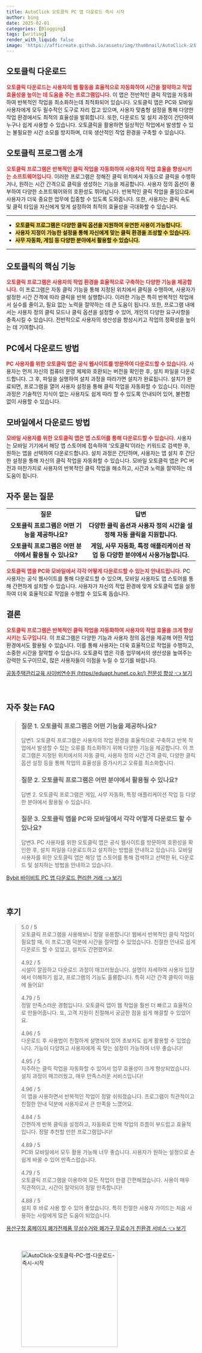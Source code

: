 ```yaml
---
title: AutoClick 오토클릭 PC 앱 다운로드 즉시 시작
author: bing
date: 2025-02-01
categories: [Blogging]
tags: [writing]
render_with_liquid: false
image: 'https://afficreate.github.io/assets/img/thumbnail/AutoClick-오토클릭-PC-앱-다운로드-즉시-시작.webp'
---
```



<h2 id='오토클릭 다운로드'>오토클릭 다운로드</h2>

<p><b><span style="color: #ee2323;">오토클릭 다운로드는 사용자의 웹 활동을 효율적으로 자동화하여 시간을 절약하고 작업 효율성을 높이는 데 도움을 주는 프로그램입니다.</span></b> 이 앱은 전반적인 클릭 작업을 자동화하여 반복적인 작업을 최소화하는데 최적화되어 있습니다. 오토클릭 앱은 PC와 모바일 사용자에게 모두 필수적인 도구로 자리 잡고 있으며, 사용자 맞춤형 설정을 통해 다양한 작업 환경에서도 최적의 효율성을 발휘합니다. 또한, 다운로드 및 설치 과정이 간단하여 누구나 쉽게 사용할 수 있습니다. 오토클릭을 활용하면 일상적인 작업에서 발생할 수 있는 불필요한 시간 소모를 방지하며, 더욱 생산적인 작업 환경을 구축할 수 있습니다.</p>

<h2 id='오토클릭 프로그램 소개'>오토클릭 프로그램 소개</h2>

<p><b><span style="color: #ee2323;">오토클릭 프로그램은 반복적인 클릭 작업을 자동화하여 사용자의 작업 효율을 향상시키는 소프트웨어입니다.</span></b> 이러한 프로그램은 정해진 클릭 위치에서 자동으로 클릭을 수행하거나, 원하는 시간 간격으로 클릭을 생성하는 기능을 제공합니다. 사용자 정의 옵션이 풍부하여 다양한 소프트웨어와의 호환성도 뛰어납니다. 반복적인 클릭 작업을 줄임으로써 사용자가 더욱 중요한 업무에 집중할 수 있도록 도와줍니다. 또한, 사용자는 클릭 속도 및 클릭 타입을 자신에게 맞게 설정하여 최적의 효율성을 극대화할 수 있습니다.</p>

<hr />

<ul>
    <li><b><span style="background-color: #ffe066;">오토클릭 프로그램은 다양한 클릭 옵션을 지원하여 유연한 사용이 가능합니다.</span></b></li>
    <li><b><span style="background-color: #ffe066;">사용자 지정이 가능한 설정을 통해 자신에게 맞는 클릭 환경을 조성할 수 있습니다.</span></b></li>
    <li><b><span style="background-color: #ffe066;">사무 자동화, 게임 등 다양한 분야에서 활용할 수 있습니다.</span></b></li>
</ul>

<hr />

<h2 id='오토클릭의 핵심 기능'>오토클릭의 핵심 기능</h2>

<p><b><span style="color: #ee2323;">오토클릭 프로그램은 사용자의 작업 환경을 효율적으로 구축하는 다양한 기능을 제공합니다.</span></b> 이 프로그램은 자동 클릭 기능을 통해 지정된 위치에서 클릭을 수행하며, 사용자가 설정한 시간 간격에 따라 클릭을 반복 실행합니다. 이러한 기능은 특히 반복적인 작업에서 실수를 줄이고, 필요 없는 노력을 절약하는 데 큰 도움이 됩니다. 또한, 프로그램 내에서는 사용자 정의 클릭 모드나 클릭 옵션을 설정할 수 있어, 개인의 다양한 요구사항을 충족시킬 수 있습니다. 전반적으로 사용자의 생산성을 향상시키고 작업의 정확성을 높이는 데 기여합니다.</p>

<h2 id='PC에서 다운로드 방법'>PC에서 다운로드 방법</h2>

<p><b><span style="color: #ee2323;">PC 사용자를 위한 오토클릭 앱은 공식 웹사이트를 방문하여 다운로드할 수 있습니다.</span></b> 사용자는 먼저 자신의 컴퓨터 운영 체제와 호환되는 버전을 확인한 후, 설치 파일을 다운로드합니다. 그 후, 파일을 실행하여 설치 과정을 따라가면 설치가 완료됩니다. 설치가 완료되면, 프로그램을 열어 사용자 설정을 통해 클릭 작업을 자동화할 수 있습니다. 이러한 과정은 기술적인 지식이 없는 사용자도 쉽게 따라 할 수 있도록 안내되어 있어, 불편함 없이 사용할 수 있습니다.</p>

<h2 id='모바일에서 다운로드 방법'>모바일에서 다운로드 방법</h2>

<p><b><span style="color: #ee2323;">모바일 사용자를 위한 오토클릭 앱은 앱 스토어를 통해 다운로드할 수 있습니다.</span></b> 사용자는 모바일 기기에서 해당 앱 스토어에 접속하여 ‘오토클릭’이라는 키워드로 검색한 후, 원하는 앱을 선택하여 다운로드합니다. 설치 과정은 간단하며, 사용자는 앱 설치 후 간단한 설정을 통해 자신의 클릭 작업을 자동화할 수 있습니다. 모바일 오토클릭 앱은 PC 버전과 마찬가지로 사용자의 반복적인 클릭 작업을 해소하고, 시간과 노력을 절약하는 데 도움이 됩니다.</p>

<h2 id='자주 묻는 질문'>자주 묻는 질문</h2>

<table>
    <tr>
        <td style="text-align: center; height: 17px;"><b>질문</b></td>
        <td style="text-align: center; height: 17px;"><b>답변</b></td>
    </tr>
    <tr>
        <td style="text-align: center; height: 17px;"><b>오토클릭 프로그램은 어떤 기능을 제공하나요?</b></td>
        <td style="text-align: center; height: 17px;"><b>다양한 클릭 옵션과 사용자 정의 시간을 설정해 자동 클릭을 지원합니다.</b></td>
    </tr>
    <tr>
        <td style="text-align: center; height: 17px;"><b>오토클릭 프로그램은 어떤 분야에서 활용될 수 있나요?</b></td>
        <td style="text-align: center; height: 17px;"><b>게임, 사무 자동화, 특정 애플리케이션 작업 등 다양한 분야에서 사용가능합니다.</b></td>
    </tr>
</table>

<p><b><span style="color: #ee2323;">오토클릭 앱을 PC와 모바일에서 각각 어떻게 다운로드할 수 있는지 안내드립니다.</span></b> PC 사용자는 공식 웹사이트를 통해 다운로드할 수 있으며, 모바일 사용자도 앱 스토어를 통해 간편하게 설치할 수 있습니다. 사용자가 자신의 작업 환경에 맞게 오토클릭 앱을 설정하여 더욱 효율적으로 작업을 수행할 수 있도록 돕습니다.</p>

<h2 id='결론'>결론</h2>

<p><b><span style="color: #ee2323;">오토클릭 프로그램은 반복적인 클릭 작업을 자동화하여 사용자의 작업 효율을 크게 향상시키는 도구입니다.</span></b> 이 프로그램은 다양한 기능과 사용자 정의 옵션을 제공해 어떤 작업 환경에서도 활용될 수 있습니다. 이를 통해 사용자는 더욱 효율적으로 작업을 수행하고, 소중한 시간을 절약할 수 있습니다. 오토클릭 앱은 각종 업무에서의 생산성을 높여주는 강력한 도구이므로, 많은 사용자들이 이점을 누릴 수 있기를 바랍니다.</p>


<p><a class="click-button" title="공동주택관리교육 사이버연수원 (https//eduapt.hunet.co.kr/) 전문성 향상" href="https://afficreate.github.io/posts/%EA%B3%B5%EB%8F%99%EC%A3%BC%ED%83%9D%EA%B4%80%EB%A6%AC%EA%B5%90%EC%9C%A1-%EC%82%AC%EC%9D%B4%EB%B2%84%EC%97%B0%EC%88%98%EC%9B%90-(httpseduapt.hunet.co.kr)-%EC%A0%84%EB%AC%B8%EC%84%B1-%ED%96%A5%EC%83%81/" rel="dofollow">공동주택관리교육 사이버연수원 (https//eduapt.hunet.co.kr/) 전문성 향상 👈 보기</a></p><br>
<h2 id='자주_찾는_FAQ'>자주 찾는 FAQ</h2>
<div itemscope="" itemtype="https://schema.org/FAQPage"> 
<blockquote> 
<div itemscope="" itemprop="mainEntity" itemtype="https://schema.org/Question"> 
<h3 itemprop="name">질문 1. 오토클릭 프로그램은 어떤 기능을 제공하나요?</h3> 
<div itemscope="" itemprop="acceptedAnswer" itemtype="https://schema.org/Answer"> 
<span itemprop="text"> 
<p>답변1. 오토클릭 프로그램은 사용자의 작업 환경을 효율적으로 구축하고 반복 작업에서 발생할 수 있는 오류를 최소화하기 위해 다양한 기능을 제공합니다. 이 프로그램은 지정된 위치에서의 자동 클릭, 사용자 정의 시간 간격 클릭, 다양한 클릭 옵션 설정 등을 통해 작업의 효율성을 증가시키고 오류를 최소화합니다.</p> 
</span> 
</div> 
</div> 
<div itemscope="" itemprop="mainEntity" itemtype="https://schema.org/Question"> 
<h3 itemprop="name">질문 2. 오토클릭 프로그램은 어떤 분야에서 활용될 수 있나요?</h3> 
<div itemscope="" itemprop="acceptedAnswer" itemtype="https://schema.org/Answer"> 
<span itemprop="text"> 
<p>답변 2. 오토클릭 프로그램은 게임, 사무 자동화, 특정 애플리케이션 작업 등 다양한 분야에서 활용될 수 있습니다.</p> 
</span> 
</div> 
</div> 
<div itemscope="" itemprop="mainEntity" itemtype="https://schema.org/Question"> 
<h3 itemprop="name">질문 3. 오토클릭 앱을 PC와 모바일에서 각각 어떻게 다운로드 할 수 있나요?</h3> 
<div itemscope="" itemprop="acceptedAnswer" itemtype="https://schema.org/Answer"> 
<span itemprop="text"> 
<p>답변3. PC 사용자를 위한 오토클릭 앱은 공식 웹사이트를 방문하여 호환성을 확인한 후, 설치 파일을 다운로드하고 설치하는 방법을 안내하고 있습니다. 모바일 사용자를 위한 오토클릭 앱은 해당 앱 스토어를 통해 검색하고 선택한 뒤, 다운로드 및 설치하는 방법을 안내하고 있습니다.</p> 
</span> 
</div> 
</div> 
</blockquote> 
</div>
<p><a class="click-button" title="Bybit 바이비트 PC 앱 다운로드 편리한 거래" href="https://afficreate.github.io/posts/Bybit-%EB%B0%94%EC%9D%B4%EB%B9%84%ED%8A%B8-PC-%EC%95%B1-%EB%8B%A4%EC%9A%B4%EB%A1%9C%EB%93%9C-%ED%8E%B8%EB%A6%AC%ED%95%9C-%EA%B1%B0%EB%9E%98/" rel="dofollow">Bybit 바이비트 PC 앱 다운로드 편리한 거래 👈 보기</a></p><br>
<h2 id='후기'>후기</h2>
<div itemscope itemtype="https://schema.org/Product">
  <blockquote>
  <div itemprop="review" itemscope itemtype="https://schema.org/Review">
      <div itemprop="reviewRating" itemscope itemtype="https://schema.org/Rating"> <span itemprop="ratingValue">5.0</span> / <span itemprop="bestRating">5</span> </div>
      <span itemprop="reviewBody">오토클릭 프로그램을 사용해보니 정말 유용합니다! 웹에서 반복적인 클릭 작업이 필요할 때, 이 프로그램 덕분에 시간을 절약할 수 있었습니다. 친절한 안내로 쉽게 다운로드 할 수 있었고, 설치도 간편했어요.</span>
  </div>
  <br>
  <div itemprop="review" itemscope itemtype="https://schema.org/Review">
      <div itemprop="reviewRating" itemscope itemtype="https://schema.org/Rating"> <span itemprop="ratingValue">4.92</span> / <span itemprop="bestRating">5</span> </div>
      <span itemprop="reviewBody">시설이 깔끔하고 다운로드 과정이 매끄러웠습니다. 설명이 자세하여 사용자 입장에서 이해하기 쉽고, 프로그램의 기능도 훌륭합니다. 특히 시간 간격 클릭이 마음에 들어요!</span>
  </div>
  <br>
  <div itemprop="review" itemscope itemtype="https://schema.org/Review">
      <div itemprop="reviewRating" itemscope itemtype="https://schema.org/Rating"> <span itemprop="ratingValue">4.79</span> / <span itemprop="bestRating">5</span> </div>
      <span itemprop="reviewBody">정말 만족스러운 경험입니다. 오토클릭 앱이 웹 작업을 훨씬 더 빠르고 효율적으로 만들어줍니다. 또, 고객 지원이 친절해서 궁금한 점을 쉽게 해결할 수 있었어요.</span>
  </div>
  <br>
  <div itemprop="review" itemscope itemtype="https://schema.org/Review">
      <div itemprop="reviewRating" itemscope itemtype="https://schema.org/Rating"> <span itemprop="ratingValue">4.96</span> / <span itemprop="bestRating">5</span> </div>
      <span itemprop="reviewBody">다운로드 후 사용법이 친절하게 설명되어 있어 초보자도 쉽게 활용할 수 있었습니다. 기능이 다양하고 사용자에게 꼭 맞는 설정이 가능하여 너무 좋습니다!</span>
  </div>
  <br>
  <div itemprop="review" itemscope itemtype="https://schema.org/Review">
      <div itemprop="reviewRating" itemscope itemtype="https://schema.org/Rating"> <span itemprop="ratingValue">4.95</span> / <span itemprop="bestRating">5</span> </div>
      <span itemprop="reviewBody">자주하는 클릭 작업을 자동화할 수 있어서 업무 효율성이 크게 향상되었습니다. 설치 과정이 매끄러웠고, 매우 만족스러운 서비스입니다!</span>
  </div>
  <br>
  <div itemprop="review" itemscope itemtype="https://schema.org/Review">
      <div itemprop="reviewRating" itemscope itemtype="https://schema.org/Rating"> <span itemprop="ratingValue">4.96</span> / <span itemprop="bestRating">5</span> </div>
      <span itemprop="reviewBody">이 앱을 사용하면서 반복적인 작업이 정말 쉬워졌습니다. 프로그램이 직관적이고 친절한 안내 덕분에 사용자로서 큰 만족을 느꼈어요.</span>
  </div>
  <br>
  <div itemprop="review" itemscope itemtype="https://schema.org/Review">
      <div itemprop="reviewRating" itemscope itemtype="https://schema.org/Rating"> <span itemprop="ratingValue">4.84</span> / <span itemprop="bestRating">5</span> </div>
      <span itemprop="reviewBody">간편하게 반복 클릭을 설정하고, 자동화로 인해 작업의 흐름이 부드럽고 효율적입니다. 정말 추천할 만한 프로그램입니다!</span>
  </div>
  <br>
  <div itemprop="review" itemscope itemtype="https://schema.org/Review">
      <div itemprop="reviewRating" itemscope itemtype="https://schema.org/Rating"> <span itemprop="ratingValue">4.89</span> / <span itemprop="bestRating">5</span> </div>
      <span itemprop="reviewBody">PC와 모바일에서 모두 활용 가능해 너무 좋습니다. 사용자가 원하는 설정으로 손쉽게 바꿀 수 있어 만족스럽습니다.</span>
  </div>
  <br>
  <div itemprop="review" itemscope itemtype="https://schema.org/Review">
      <div itemprop="reviewRating" itemscope itemtype="https://schema.org/Rating"> <span itemprop="ratingValue">4.79</span> / <span itemprop="bestRating">5</span> </div>
      <span itemprop="reviewBody">오토클릭 프로그램을 이용하여 모든 작업이 한결 간편해졌습니다. 사용이 매우 직관적이고, 시간이 절약되어 정말 만족합니다!</span>
  </div>
  <br>
  <div itemprop="review" itemscope itemtype="https://schema.org/Review">
      <div itemprop="reviewRating" itemscope itemtype="https://schema.org/Rating"> <span itemprop="ratingValue">4.88</span> / <span itemprop="bestRating">5</span> </div>
      <span itemprop="reviewBody">설치 후 바로 사용 할 수 있어 좋았습니다. 특히 친절한 사용자 가이드는 처음 사용하는 사람에게 많은 도움이 되었습니다.</span>
  </div>
  </blockquote>
</div>
<p><a class="click-button" title="용산구청 홈페이지 폐가전제품 무상수거와 폐가구 무료수거 친환경 서비스" href="https://afficreate.github.io/posts/%EC%9A%A9%EC%82%B0%EA%B5%AC%EC%B2%AD-%ED%99%88%ED%8E%98%EC%9D%B4%EC%A7%80-%ED%8F%90%EA%B0%80%EC%A0%84%EC%A0%9C%ED%92%88-%EB%AC%B4%EC%83%81%EC%88%98%EA%B1%B0%EC%99%80-%ED%8F%90%EA%B0%80%EA%B5%AC-%EB%AC%B4%EB%A3%8C%EC%88%98%EA%B1%B0-%EC%B9%9C%ED%99%98%EA%B2%BD-%EC%84%9C%EB%B9%84%EC%8A%A4/" rel="dofollow">용산구청 홈페이지 폐가전제품 무상수거와 폐가구 무료수거 친환경 서비스 👈 보기</a></p><br>
<figure class="image"><img src="https://afficreate.github.io/assets/img/thumbnail/AutoClick-오토클릭-PC-앱-다운로드-즉시-시작.webp" alt="AutoClick-오토클릭-PC-앱-다운로드-즉시-시작" width="256" height="256"></figure>
